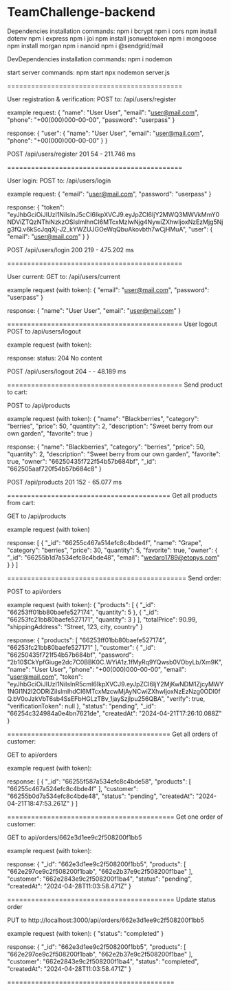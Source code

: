 # TeamChallenge-backend

Dependencies installation commands:
npm i bcrypt
npm i cors
npm install dotenv
npm i express
npm i joi
npm install jsonwebtoken
npm i mongoose
npm install morgan
npm i nanoid
npm i @sendgrid/mail

DevDependencies installation commands:
npm i nodemon

start server commands:
npm start
npx nodemon server.js

============================================

User registration & verification:
POST to: /api/users/register

example request:
{
"name": "User User",
"email": "user@mail.com",
"phone": "+00(000)000-00-00",
"password": "userpass"
}

response:
{
"user": {
"name": "User User",
"email": "user@mail.com",
"phone": "+00(000)000-00-00"
}
}

POST /api/users/register 201 54 - 211.746 ms

============================================

User login:
POST to: /api/users/login

example request:
{
"email": "user@mail.com",
"password": "userpass"
}

response:
{
"token": "eyJhbGciOiJIUzI1NiIsInJ5cCI6IkpXVCJ9.eyJpZCI6IjY2MWQ3MWVkMmY0NDViZTQzNThiNzkzOSIsImlhnCI6MTcxMzIwNjg4NywiZXhwIjoxNzEzMjg5Njg3fQ.v6kScJqqXj-J2_kYWZUJGOeWqQbuAkovbth7wCjHMuA",
"user": {
"email": "user@mail.com"
}
}

POST /api/users/login 200 219 - 475.202 ms

============================================

User current:
GET to: /api/users/current

example request (with token):
{
"email": "user@mail.com",
"password": "userpass"
}

response:
{
"name": "User User",
"email": "user@mail.com"
}

============================================
User logout
POST to /api/users/logout

example request (with token):

response:
status: 204 No content

POST /api/users/logout 204 - - 48.189 ms

============================================
Send product to cart:

POST to /api/products

example request (with token):
{
"name": "Blackberries",
"category": "berries",
"price": 50,
"quantity": 2,
"description": "Sweet berry from our own garden",
"favorite": true
}

response:
{
"name": "Blackberries",
"category": "berries",
"price": 50,
"quantity": 2,
"description": "Sweet berry from our own garden",
"favorite": true,
"owner": "66250435f722f54b57b684bf",
"\_id": "662505aaf720f54b57b684c8"
}

POST /api/products 201 152 - 65.077 ms

=========================================
Get all products from cart:

GET to /api/products

example request (with token)

response:
[
{
"_id": "66255c467a514efc8c4bde4f",
"name": "Grape",
"category": "berries",
"price": 30,
"quantity": 5,
"favorite": true,
"owner": {
"_id": "66255b1d7a534efc8c4bde48",
"email": "wedaro1789@etopys.com"
}
}
]

=============================================
Send order:

POST to api/orders

example request (with token):
{
"products": [
{
"_id": "66253ff01bb80baefe527174",
"quantity": 5
},
{
"_id": "66253fc21bb80baefe527171",
"quantity": 3
}
],
"totalPrice": 90.99,
"shippingAddress": "Street, 123, city, country"
}

response:
{
"products": [
"66253ff01bb80baefe527174",
"66253fc21bb80baefe527171"
],
"customer": {
"\_id": "66250435f721f54b57b684bf",
"password": "$2b$10$CkYpfGiuge2dc7C0BBK0C.WYiA1z.1fMyRq9YQwsb0VObyLb/Xm9K",
"name": "User User",
"phone": "+00(000)000-00-00",
"email": "user@mail.com",
"token": "eyJhbGciOiJIUzI1NiIsInR5cmI6IkpXVCJ9.eyJpZCI6IjY2MjKwNDM1ZjcyMWY1NGI1N2I2ODRiZiIsImlhdCI6MTcxMzcwMjAyNCwiZXhwIjoxNzEzNzg0ODI0fQ.bV0oJzkVbT6sb4SsEFbHGLzTBv_1jaySzjlpu256QBA",
"verify": true,
"verificationToken": null
},
"status": "pending",
"\_id": "66254c324984a0e4bn7621de",
"createdAt": "2024-04-21T17:26:10.088Z"
}

=========================================
Get all orders of customer:

GET to api/orders

example request (with token):

response:
[
{
"\_id": "66255f587a534efc8c4bde58",
"products": [
"66255c467a524efc8c4bde4f"
],
"customer": "66255b0d7a534efc8c4bde48",
"status": "pending",
"createdAt": "2024-04-21T18:47:53.261Z"
}
]

==========================================
Get one order of customer:

GET to api/orders/662e3d1ee9c2f508200f1bb5

example request (with token):

response:
{
"\_id": "662e3d1ee9c2f508200f1bb5",
"products": [
"662e297ce9c2f508200f1bab",
"662e2b37e9c2f508200f1bae"
],
"customer": "662e2843e9c2f508200f1ba4",
"status": "pending",
"createdAt": "2024-04-28T11:03:58.471Z"
}

==========================================
Update status order

PUT to http://localhost:3000/api/orders/662e3d1ee9c2f508200f1bb5

example request (with token):
{
"status": "completed"
}

response:
{
"\_id": "662e3d1ee9c2f508200f1bb5",
"products": [
"662e297ce9c2f508200f1bab",
"662e2b37e9c2f508200f1bae"
],
"customer": "662e2843e9c2f508200f1ba4",
"status": "completed",
"createdAt": "2024-04-28T11:03:58.471Z"
}

==========================================

